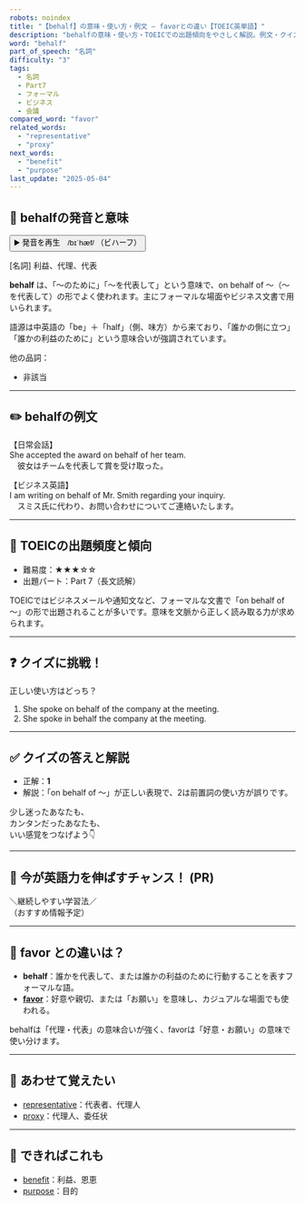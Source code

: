```yaml
---
robots: noindex
title: "【behalf】の意味・使い方・例文 ― favorとの違い【TOEIC英単語】"
description: "behalfの意味・使い方・TOEICでの出題傾向をやさしく解説。例文・クイズ付きでfavorとの違いもわかりやすく学べます。"
word: "behalf"
part_of_speech: "名詞"
difficulty: "3"
tags:
  - 名詞
  - Part7
  - フォーマル
  - ビジネス
  - 会議
compared_word: "favor"
related_words:
  - "representative"
  - "proxy"
next_words:
  - "benefit"
  - "purpose"
last_update: "2025-05-04"
---
```


## 🔰 behalfの発音と意味

<button class="play-audio" onclick="playTTS('behalf')">
  <span class="play-audio-main">
    ▶️ 発音を再生　/bɪˈhæf/
  </span>
  <span class="play-audio-sub">
    （ビハーフ）
  </span>
</button>

[名詞] 利益、代理、代表

**behalf** は、「～のために」「～を代表して」という意味で、on behalf of ～（～を代表して）の形でよく使われます。主にフォーマルな場面やビジネス文書で用いられます。

語源は中英語の「be」＋「half」（側、味方）から来ており、「誰かの側に立つ」「誰かの利益のために」という意味合いが強調されています。

他の品詞：  
- 非該当

---

## ✏️ behalfの例文

【日常会話】  
She accepted the award on behalf of her team.  
　彼女はチームを代表して賞を受け取った。

【ビジネス英語】  
I am writing on behalf of Mr. Smith regarding your inquiry.  
　スミス氏に代わり、お問い合わせについてご連絡いたします。

---

## 🎯 TOEICの出題頻度と傾向

- 難易度：★★★☆☆
- 出題パート：Part 7（長文読解）

TOEICではビジネスメールや通知文など、フォーマルな文書で「on behalf of ～」の形で出題されることが多いです。意味を文脈から正しく読み取る力が求められます。

---

## ❓ クイズに挑戦！

正しい使い方はどっち？

1. She spoke on behalf of the company at the meeting.  
2. She spoke in behalf the company at the meeting.

---

## ✅ クイズの答えと解説

- 正解：**1**
- 解説：「on behalf of ～」が正しい表現で、2は前置詞の使い方が誤りです。

少し迷ったあなたも、  
カンタンだったあなたも、  
いい感覚をつなげよう👇️

---

## 🚀 今が英語力を伸ばすチャンス！ (PR)

<div class="info-center">
＼継続しやすい学習法／<br>  
（おすすめ情報予定）
</div>

---

## 🤔  favor との違いは？

- **behalf**：誰かを代表して、または誰かの利益のために行動することを表すフォーマルな語。
- **[favor](/word/favor)**：好意や親切、または「お願い」を意味し、カジュアルな場面でも使われる。

behalfは「代理・代表」の意味合いが強く、favorは「好意・お願い」の意味で使い分けます。

---

## 🧩 あわせて覚えたい

- [representative](/word/representative)：代表者、代理人
- [proxy](/word/proxy)：代理人、委任状

---

## 📖 できればこれも

- [benefit](/word/benefit)：利益、恩恵
- [purpose](/word/purpose)：目的

<!-- cvid: aid21_bid09 -->
